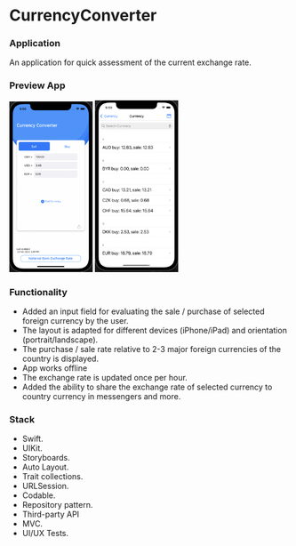 # CurrencyConverter

### Application
An application for quick assessment of the current exchange rate. 

### Preview App
<img src="https://github.com/VitKhryapin/CurrencyConverter/blob/main/PreviewFirst.png" width="150"> <img src="https://github.com/VitKhryapin/CurrencyConverter/blob/main/PreviewSecond.png" width="150"> 

### Functionality
+ Added an input field for evaluating the sale / purchase of selected foreign currency by the user.
+ The layout is adapted for different devices (iPhone/iPad) and orientation (portrait/landscape).
+ The purchase / sale rate relative to 2-3 major foreign currencies of the country is displayed.
+ App works offline
+ The exchange rate is updated once per hour.
+ Added the ability to share the exchange rate of selected currency to country currency in messengers and more.

### Stack
+ Swift.
+ UIKit.
+ Storyboards.
+ Auto Layout.
+ Trait collections.
+ URLSession.
+ Codable.
+ Repository pattern.
+ Third-party API
+ MVC.
+ UI/UX Tests.
